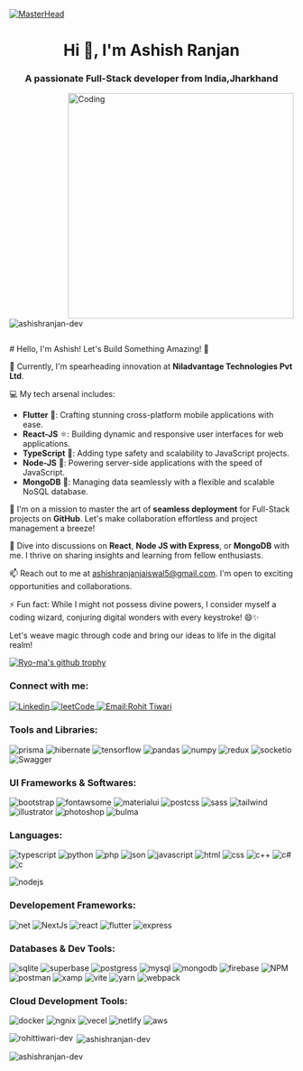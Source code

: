[![MasterHead](https://repository-images.githubusercontent.com/588181932/e36ec678-7984-4cdd-8e4c-a3932772ff8e)](https://github.com/ashishranjan-dev)

<h1 align="center">Hi 👋, I'm Ashish Ranjan</h1>
<h3 align="center">A passionate Full-Stack developer from India,Jharkhand</h3>

<img align="right" alt="Coding" width="400" src="https://cdn.dribbble.com/users/1818132/screenshots/4863343/media/3251fb0614b36dd4c2726fb1ed37c9a7.gif" />

<p align="left"><img src="https://komarev.com/ghpvc/?username=ashishranjan-dev&label=Profile%20views&color=0e75b6&style=flat" alt="ashishranjan-dev" /></p>
<p align="left"><a href="https://twitter.com/AshishRanjandev" target="blank"><img src="https://img.shields.io/twitter/follow/AshishRanjandev?logo=twitter" alt="" /></a></p>
# Hello, I'm Ashish! Let's Build Something Amazing! 👋

🚀 Currently, I'm spearheading innovation at **Niladvantage Technologies Pvt Ltd**.

💻 My tech arsenal includes:

- **Flutter** 💙: Crafting stunning cross-platform mobile applications with ease.
- **React-JS** ⚛️: Building dynamic and responsive user interfaces for web applications.
- **TypeScript** 📘: Adding type safety and scalability to JavaScript projects.
- **Node-JS** 🚀: Powering server-side applications with the speed of JavaScript.
- **MongoDB** 🍃: Managing data seamlessly with a flexible and scalable NoSQL database.

🤝 I'm on a mission to master the art of **seamless deployment** for Full-Stack projects on **GitHub**. Let's make collaboration effortless and project management a breeze!

💬 Dive into discussions on **React**, **Node JS with Express**, or **MongoDB** with me. I thrive on sharing insights and learning from fellow enthusiasts.

📫 Reach out to me at ashishranjanjaiswal5@gmail.com. I'm open to exciting opportunities and collaborations.

⚡ Fun fact: While I might not possess divine powers, I consider myself a coding wizard, conjuring digital wonders with every keystroke! 😄✨

Let's weave magic through code and bring our ideas to life in the digital realm!

[![Ryo-ma's github trophy](https://github-profile-trophy.vercel.app/?username=ashishranjan-dev&row=1)](https://github.com/ryo-ma/github-profile-trophy)

<h3 align="left">Connect with me:</h3>
<p align="left">
<a href="https://www.linkedin.com/feed/" target="blank"><img align="center" src="https://img.shields.io/badge/LinkedIn-0077B5?&logo=linkedin&logoColor=white" alt="Linkedin" />
</a>
</a>
<a href="https://twitter.com/Ashishranjandev" target="blank"><img align="center" src="https://img.shields.io/badge/Twitter-1DA1F2?&logo=twitter&logoColor=white" alt="leetCode" />
</a>
<a href="mailto:ashishranjanjaiswal5@gmail.com" target="blank"><img align="center" src="https://img.shields.io/badge/Email-blue?style=flat-square&logo=gmail&logoColor=white" alt="Email:Rohit Tiwari" /></a>
</p>

<h3 align="left">Tools and Libraries:</h3>
<p align="left">

![prisma](https://img.shields.io/badge/Prisma-3982CE?style=for-the-badge&logo=Prisma&logoColor=white)
![hibernate](https://img.shields.io/badge/Hibernate-59666C?style=for-the-badge&logo=Hibernate&logoColor=white) ![tensorflow](https://img.shields.io/badge/TensorFlow-FF6F00?style=for-the-badge&logo=TensorFlow&logoColor=white)
![pandas](https://img.shields.io/badge/Pandas-2C2D72?style=for-the-badge&logo=pandas&logoColor=white)
![numpy](https://img.shields.io/badge/Numpy-777BB4?style=for-the-badge&logo=numpy&logoColor=white)
![redux](https://img.shields.io/badge/Redux-593D88?style=for-the-badge&logo=redux&logoColor=white)
![socketio](https://img.shields.io/badge/Socket.io-010101?&style=for-the-badge&logo=Socket.io&logoColor=white)
![Swagger](https://img.shields.io/badge/Swagger-85EA2D?style=for-the-badge&logo=Swagger&logoColor=white)

</p>

<h3 align="left">UI Frameworks & Softwares:</h3>
<p align="left">

![bootstrap](https://img.shields.io/badge/Bootstrap-563D7C?style=for-the-badge&logo=bootstrap&logoColor=white)
![fontawsome](https://img.shields.io/badge/Font_Awesome-339AF0?style=for-the-badge&logo=fontawesome&logoColor=white)
![materialui](https://img.shields.io/badge/Material%20UI-007FFF?style=for-the-badge&logo=mui&logoColor=white)
![postcss](https://img.shields.io/badge/postcss-DD3A0A?style=for-the-badge&logo=postcss&logoColor=white)
![sass](https://img.shields.io/badge/Sass-CC6699?style=for-the-badge&logo=sass&logoColor=white)
![tailwind](https://img.shields.io/badge/Tailwind_CSS-38B2AC?style=for-the-badge&logo=tailwind-css&logoColor=white)
![illustrator](https://img.shields.io/badge/Adobe%20Illustrator-FF9A00?style=for-the-badge&logo=adobe%20illustrator&logoColor=white)
![photoshop](https://img.shields.io/badge/Adobe%20Photoshop-31A8FF?style=for-the-badge&logo=Adobe%20Photoshop&logoColor=black)
![bulma](https://img.shields.io/badge/Bulma-00D1B2?style=for-the-badge&logo=Bulma&logoColor=white)

</p>
<h3 align="left">Languages:</h3>
<p align="left">

![typescript](https://img.shields.io/badge/TypeScript-007ACC?style=for-the-badge&logo=typescript&logoColor=white)
![python](https://img.shields.io/badge/Python-FFD43B?style=for-the-badge&logo=python&logoColor=blue)
![php](https://img.shields.io/badge/PHP-777BB4?style=for-the-badge&logo=php&logoColor=white)
![json](https://img.shields.io/badge/json-5E5C5C?style=for-the-badge&logo=json&logoColor=white)
![javascript](https://img.shields.io/badge/JavaScript-323330?style=for-the-badge&logo=javascript&logoColor=F7DF1E)
![html](https://img.shields.io/badge/HTML5-E34F26?style=for-the-badge&logo=html5&logoColor=white)
![css](https://img.shields.io/badge/CSS3-1572B6?style=for-the-badge&logo=css3&logoColor=white)
![c++](https://img.shields.io/badge/C%2B%2B-00599C?style=for-the-badge&logo=c%2B%2B&logoColor=white)
![c#](https://img.shields.io/badge/C%23-239120?style=for-the-badge&logo=c-sharp&logoColor=white)
![c](https://img.shields.io/badge/C-00599C?style=for-the-badge&logo=c&logoColor=white)

![nodejs](https://img.shields.io/badge/Node.js-339933?style=for-the-badge&logo=nodedotjs&logoColor=white)

</p>

<h3 align="left">Developement Frameworks:</h3>
<p align="left">

![net](https://img.shields.io/badge/.NET-512BD4?style=for-the-badge&logo=dotnet&logoColor=white)
![NextJs](https://img.shields.io/badge/next.js-000000?style=for-the-badge&logo=nextdotjs&logoColor=white)
![react](https://img.shields.io/badge/React-20232A?style=for-the-badge&logo=react&logoColor=61DAFB)
![flutter](https://img.shields.io/badge/Flutter-02569B?style=for-the-badge&logo=flutter&logoColor=white)
![express](https://img.shields.io/badge/Express.js-000000?style=for-the-badge&logo=express&logoColor=white)

</p>
<h3 align="left">Databases & Dev Tools:</h3>
<p align="left">

![sqlite](https://img.shields.io/badge/SQLite-07405E?style=for-the-badge&logo=sqlite&logoColor=white)
![superbase](https://img.shields.io/badge/Supabase-181818?style=for-the-badge&logo=supabase&logoColor=white)
![postgress](https://img.shields.io/badge/PostgreSQL-316192?style=for-the-badge&logo=postgresql&logoColor=white)
![mysql](https://img.shields.io/badge/MySQL-005C84?style=for-the-badge&logo=mysql&logoColor=white)
![mongodb](https://img.shields.io/badge/MongoDB-4EA94B?style=for-the-badge&logo=mongodb&logoColor=white)
![firebase](https://img.shields.io/badge/firebase-ffca28?style=for-the-badge&logo=firebase&logoColor=black)
![NPM](https://img.shields.io/badge/npm-CB3837?style=for-the-badge&logo=npm&logoColor=white)
![postman](https://img.shields.io/badge/Postman-FF6C37?style=for-the-badge&logo=Postman&logoColor=white)
![xamp](https://img.shields.io/badge/Xampp-F37623?style=for-the-badge&logo=xampp&logoColor=white)
![vite](https://img.shields.io/badge/Vite-B73BFE?style=for-the-badge&logo=vite&logoColor=FFD62E)
![yarn](https://img.shields.io/badge/Yarn-2C8EBB?style=for-the-badge&logo=yarn&logoColor=white)
![webpack](https://img.shields.io/badge/Yarn-2C8EBB?style=for-the-badge&logo=yarn&logoColor=white)

</p>

<h3 align="left">Cloud Development Tools:</h3>
<p align="left">

![docker](https://img.shields.io/badge/Docker-2CA5E0?style=for-the-badge&logo=docker&logoColor=white)
![ngnix](https://img.shields.io/badge/Nginx-009639?style=for-the-badge&logo=nginx&logoColor=white)
![vecel](https://img.shields.io/badge/Vercel-000000?style=for-the-badge&logo=vercel&logoColor=white)
![netlify](https://img.shields.io/badge/Netlify-00C7B7?style=for-the-badge&logo=netlify&logoColor=white)
![aws](https://img.shields.io/badge/Amazon_AWS-FF9900?style=for-the-badge&logo=amazonaws&logoColor=white)

<p>

<img align="left" src="https://github-readme-stats.vercel.app/api/top-langs?username=ashishranjan-dev&show_icons=true&locale=en&hide_border=true&theme=transparent" alt="rohittiwari-dev" /></p>

<p>&nbsp;<img align="center" src="https://github-readme-stats.vercel.app/api?username=ashishranjan-dev&show_icons=true&locale=en&hide_border=true&theme=transparent" alt="ashishranjan-dev" /></p>

<p><img align="center" src="https://github-readme-streak-stats.herokuapp.com/?user=ashishranjan-dev&hide_border=true&theme=transparent" alt="ashishranjan-dev" /></p>
